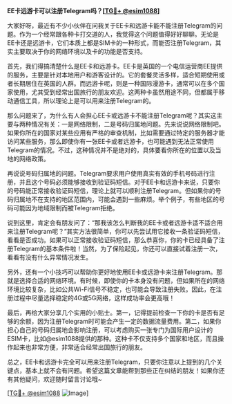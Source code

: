 **EE卡远游卡可以注册Telegram吗？[[TG💪+ @esim1088](https://t.me/s/esim1088)]**

大家好呀，最近有不少小伙伴在问我关于EE卡和远游卡能不能注册Telegram的问题。作为一个经常跟各种卡打交道的人，我觉得这个问题值得好好聊聊。无论是EE卡还是远游卡，它们本质上都是SIM卡的一种形式，而能否注册Telegram，其实主要取决于你的网络环境以及卡的功能是否支持。

首先，我们得搞清楚什么是EE卡和远游卡。EE卡是英国的一个电信运营商EE提供的服务，主要是针对本地用户和游客设计的。它的套餐灵活多样，适合短期使用或者长期居住在英国的人群。而远游卡呢，则是一种国际漫游卡，通常可以在多个国家使用，尤其受到经常出国旅行的朋友欢迎。这两种卡虽然用途不同，但都属于移动通信工具，所以理论上是可以用来注册Telegram的。

那么问题来了，为什么有人会担心EE卡或远游卡不能注册Telegram呢？其实这主要与两种情况有关：一是网络限制，二是号码归属地问题。先来说说网络限制吧。如果你所在的国家对某些应用有严格的审查机制，比如需要通过特定的服务器才能访问某些服务，那么即使你有一张EE卡或者远游卡，也可能遇到无法正常使用Telegram的情况。不过，这种情况并不是绝对的，具体要看你所在的位置以及当地的网络政策。

再说说号码归属地的问题。Telegram要求用户使用真实有效的手机号码进行注册，并且这个号码必须能够接收到验证码短信。对于EE卡和远游卡来说，只要你的号码能正常接收验证码短信，理论上就可以顺利注册Telegram。但如果你的号码归属地不在支持的地区范围内，可能会遇到一些麻烦。举个例子，有些地区的号码可能因为地域限制而被Telegram拒绝。

说到这里，肯定会有朋友问了：“那我该怎么判断我的EE卡或者远游卡适不适合用来注册Telegram呢？”其实方法很简单，你可以先尝试用它接收一条验证码短信，看看是否成功。如果可以正常接收验证码短信，那么恭喜你，你的卡已经具备了注册Telegram的基本条件啦！当然，为了保险起见，你还可以直接试着注册一次，看看有没有什么异常情况发生。

另外，还有一个小技巧可以帮助你更好地使用EE卡或远游卡来注册Telegram。那就是选择合适的网络环境。有时候，即使你的卡本身没有问题，但如果所在的网络环境比较复杂，比如公共Wi-Fi信号不稳定，也可能会导致注册失败。因此，在注册过程中尽量选择稳定的4G或5G网络，这样成功率会更高哦！

最后，再给大家分享几个实用的小贴士。第一，记得提前检查一下你的卡是否有足够的余额，因为注册Telegram时可能会产生一定的数据流量费用。第二，如果你担心自己的号码归属地会影响注册，可以考虑购买一张专门为国际用户设计的ESIM卡，比如@esim1088提供的那种。这种卡不仅支持多个国家和地区，而且操作起来也非常方便，非常适合经常出国旅行的朋友。

总之，EE卡和远游卡完全可以用来注册Telegram，只要你注意以上提到的几个关键点，基本上就不会有问题。希望这篇文章能帮到那些正在纠结的朋友！如果你还有其他疑问，欢迎随时留言讨论哦~

[[TG💪+ @esim1088](https://t.me/s/esim1088) ![Image](https://i.postimg.cc/4NQfJmqS/Snipaste-2025-05-13-00-14-12.png)]
